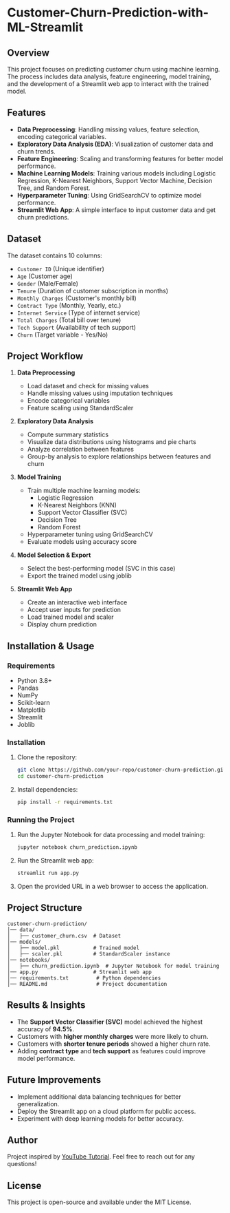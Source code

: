 # Customer-Churn-Prediction-with-ML-Streamlit

## Overview
This project focuses on predicting customer churn using machine learning. The process includes data analysis, feature engineering, model training, and the development of a Streamlit web app to interact with the trained model.

## Features
- **Data Preprocessing**: Handling missing values, feature selection, encoding categorical variables.
- **Exploratory Data Analysis (EDA)**: Visualization of customer data and churn trends.
- **Feature Engineering**: Scaling and transforming features for better model performance.
- **Machine Learning Models**: Training various models including Logistic Regression, K-Nearest Neighbors, Support Vector Machine, Decision Tree, and Random Forest.
- **Hyperparameter Tuning**: Using GridSearchCV to optimize model performance.
- **Streamlit Web App**: A simple interface to input customer data and get churn predictions.

## Dataset
The dataset contains 10 columns:
- `Customer ID` (Unique identifier)
- `Age` (Customer age)
- `Gender` (Male/Female)
- `Tenure` (Duration of customer subscription in months)
- `Monthly Charges` (Customer's monthly bill)
- `Contract Type` (Monthly, Yearly, etc.)
- `Internet Service` (Type of internet service)
- `Total Charges` (Total bill over tenure)
- `Tech Support` (Availability of tech support)
- `Churn` (Target variable - Yes/No)

## Project Workflow
1. **Data Preprocessing**
   - Load dataset and check for missing values
   - Handle missing values using imputation techniques
   - Encode categorical variables
   - Feature scaling using StandardScaler

2. **Exploratory Data Analysis**
   - Compute summary statistics
   - Visualize data distributions using histograms and pie charts
   - Analyze correlation between features
   - Group-by analysis to explore relationships between features and churn

3. **Model Training**
   - Train multiple machine learning models:
     - Logistic Regression
     - K-Nearest Neighbors (KNN)
     - Support Vector Classifier (SVC)
     - Decision Tree
     - Random Forest
   - Hyperparameter tuning using GridSearchCV
   - Evaluate models using accuracy score

4. **Model Selection & Export**
   - Select the best-performing model (SVC in this case)
   - Export the trained model using joblib

5. **Streamlit Web App**
   - Create an interactive web interface
   - Accept user inputs for prediction
   - Load trained model and scaler
   - Display churn prediction

## Installation & Usage
### Requirements
- Python 3.8+
- Pandas
- NumPy
- Scikit-learn
- Matplotlib
- Streamlit
- Joblib

### Installation
1. Clone the repository:
   ```bash
   git clone https://github.com/your-repo/customer-churn-prediction.git
   cd customer-churn-prediction
   ```
2. Install dependencies:
   ```bash
   pip install -r requirements.txt
   ```

### Running the Project
1. Run the Jupyter Notebook for data processing and model training:
   ```bash
   jupyter notebook churn_prediction.ipynb
   ```
2. Run the Streamlit web app:
   ```bash
   streamlit run app.py
   ```
3. Open the provided URL in a web browser to access the application.

## Project Structure
```
customer-churn-prediction/
│── data/
│   ├── customer_churn.csv  # Dataset
│── models/
│   ├── model.pkl           # Trained model
│   ├── scaler.pkl          # StandardScaler instance
│── notebooks/
│   ├── churn_prediction.ipynb  # Jupyter Notebook for model training
│── app.py                  # Streamlit web app
│── requirements.txt         # Python dependencies
│── README.md                # Project documentation
```

## Results & Insights
- The **Support Vector Classifier (SVC)** model achieved the highest accuracy of **94.5%**.
- Customers with **higher monthly charges** were more likely to churn.
- Customers with **shorter tenure periods** showed a higher churn rate.
- Adding **contract type** and **tech support** as features could improve model performance.

## Future Improvements
- Implement additional data balancing techniques for better generalization.
- Deploy the Streamlit app on a cloud platform for public access.
- Experiment with deep learning models for better accuracy.

## Author
Project inspired by [YouTube Tutorial](https://www.youtube.com/watch/XRnQUQmS2_s). Feel free to reach out for any questions!

## License
This project is open-source and available under the MIT License.

